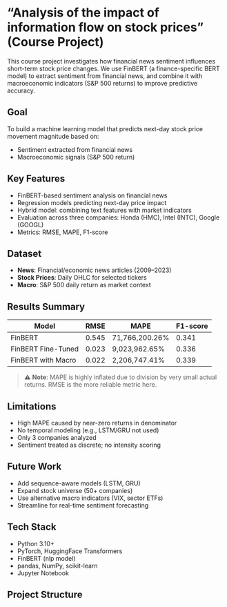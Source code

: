 #  “Analysis of the impact of information flow on stock prices” (Course Project)

This course project investigates how financial news sentiment influences short-term stock price changes. We use FinBERT (a finance-specific BERT model) to extract sentiment from financial news, and combine it with macroeconomic indicators (S&P 500 returns) to improve predictive accuracy.

##  Goal

To build a machine learning model that predicts next-day stock price movement magnitude based on:
- Sentiment extracted from financial news
- Macroeconomic signals (S&P 500 return)

##  Key Features

- FinBERT-based sentiment analysis on financial news
- Regression models predicting next-day price impact
- Hybrid model: combining text features with market indicators
- Evaluation across three companies: Honda (HMC), Intel (INTC), Google (GOOGL)
- Metrics: RMSE, MAPE, F1-score

##  Dataset

- **News**: Financial/economic news articles (2009–2023)
- **Stock Prices**: Daily OHLC for selected tickers
- **Macro**: S&P 500 daily return as market context

##  Results Summary

| Model                 | RMSE   | MAPE           | F1-score |
|----------------------|--------|----------------|----------|
| FinBERT              | 0.545  | 71,766,200.26% | 0.341    |
| FinBERT Fine-Tuned   | 0.023  | 9,023,962.65%  | 0.336    |
| FinBERT with Macro   | 0.022  | 2,206,747.41%  | 0.339    |

> ⚠ **Note**: MAPE is highly inflated due to division by very small actual returns. RMSE is the more reliable metric here.

##  Limitations

- High MAPE caused by near-zero returns in denominator
- No temporal modeling (e.g., LSTM/GRU not used)
- Only 3 companies analyzed
- Sentiment treated as discrete; no intensity scoring

##  Future Work

- Add sequence-aware models (LSTM, GRU)
- Expand stock universe (50+ companies)
- Use alternative macro indicators (VIX, sector ETFs)
- Streamline for real-time sentiment forecasting

##  Tech Stack

- Python 3.10+
- PyTorch, HuggingFace Transformers
- FinBERT (nlp model)
- pandas, NumPy, scikit-learn
- Jupyter Notebook

##  Project Structure

